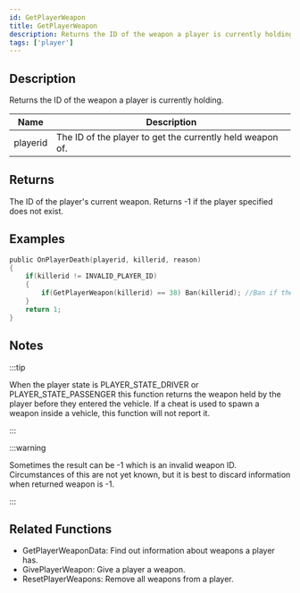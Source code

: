 ```yaml
---
id: GetPlayerWeapon
title: GetPlayerWeapon
description: Returns the ID of the weapon a player is currently holding.
tags: ['player']
---
```


<TagLinks />

## Description

Returns the ID of the weapon a player is currently holding.


| Name | Description |
|------|-------------|
|playerid | The ID of the player to get the currently held weapon of.|


## Returns

The ID of the player's current weapon. Returns -1 if the player specified does not exist.


## Examples


```c
public OnPlayerDeath(playerid, killerid, reason)
{
    if(killerid != INVALID_PLAYER_ID)
    {
        if(GetPlayerWeapon(killerid) == 38) Ban(killerid); //Ban if they have a minigun
    }
    return 1;
}
```


## Notes

:::tip

When the player state is PLAYER_STATE_DRIVER or PLAYER_STATE_PASSENGER this function returns the weapon held by the player before they entered the vehicle. If a cheat is used to spawn a weapon inside a vehicle, this function will not report it.

:::


:::warning

Sometimes the result can be -1 which is an invalid weapon ID. Circumstances of this are not yet known, but it is best to discard information when returned weapon is -1.

:::


## Related Functions


-  GetPlayerWeaponData: Find out information about weapons a player has.
-  GivePlayerWeapon: Give a player a weapon.
-  ResetPlayerWeapons: Remove all weapons from a player.